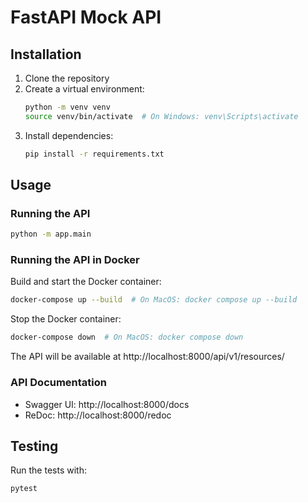 # FastAPI Mock API


## Installation

1. Clone the repository
2. Create a virtual environment:
   ```bash
   python -m venv venv
   source venv/bin/activate  # On Windows: venv\Scripts\activate
   ```
3. Install dependencies:
   ```bash
   pip install -r requirements.txt
   ```


## Usage

### Running the API

```bash
python -m app.main
```

### Running the API in Docker

Build and start the Docker container:
```bash
docker-compose up --build  # On MacOS: docker compose up --build
```

Stop the Docker container:
```bash
docker-compose down  # On MacOS: docker compose down
```

The API will be available at http://localhost:8000/api/v1/resources/

### API Documentation

- Swagger UI: http://localhost:8000/docs
- ReDoc: http://localhost:8000/redoc

## Testing

Run the tests with:

```bash
pytest
```
